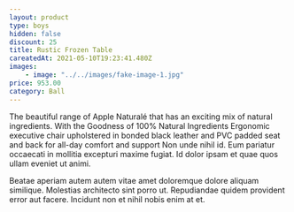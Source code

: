 ```yaml
---
layout: product
type: boys
hidden: false
discount: 25
title: Rustic Frozen Table
careatedAt: 2021-05-10T19:23:41.480Z
images:
    - image: "../../images/fake-image-1.jpg"
price: 953.00
category: Ball
---
```

The beautiful range of Apple Naturalé that has an exciting mix of natural ingredients. With the Goodness of 100% Natural Ingredients
Ergonomic executive chair upholstered in bonded black leather and PVC padded seat and back for all-day comfort and support
Non unde nihil id. Eum pariatur occaecati in mollitia excepturi maxime fugiat. Id dolor ipsam et quae quos ullam eveniet ut animi.
 Beatae aperiam autem autem vitae amet doloremque dolore aliquam similique. Molestias architecto sint porro ut. Repudiandae quidem provident error aut facere. Incidunt non et nihil nobis enim at et.
